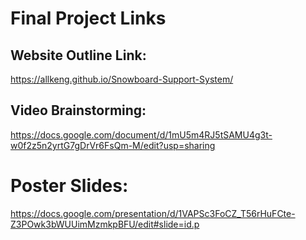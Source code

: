 # Final Project Links 
## Website Outline Link:
https://allkeng.github.io/Snowboard-Support-System/

## Video Brainstorming:
https://docs.google.com/document/d/1mU5m4RJ5tSAMU4g3t-w0f2z5n2yrtG7gDrVr6FsQm-M/edit?usp=sharing

# Poster Slides: 
https://docs.google.com/presentation/d/1VAPSc3FoCZ_T56rHuFCte-Z3POwk3bWUUimMzmkpBFU/edit#slide=id.p